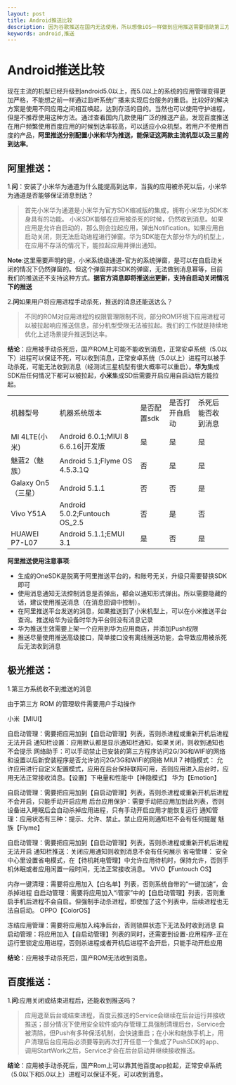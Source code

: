 ```yaml
---
layout: post
title: Android推送比较
description: 因为谷歌推送在国内无法使用，所以想像iOS一样做到应用推送需要借助第三方平台。但是在android收紧的环境下，推送已经变得越来越艰难。
keywords: android,推送
---
```


Android推送比较
===============

现在主流的机型已经升级到android5.0以上，而5.0以上的系统的应用管理变得更加严格，不能想之前一样通过监听系统广播来实现后台服务的重启。比较好的解决方案是使用不同应用之间相互唤起，达到存活的目的。当然也可以使用守护进程，但是不推荐使用这种方法。通过查看国内几款使用广泛的推送产品，发现百度推送在用户频繁使用百度应用的时候到达率较高，可以适应小众机型。若用户不使用百度的产品，**阿里推送分别配置小米和华为推送，能保证这两款主流机型以及三星的到达率**。
    
阿里推送：
---------------

1.**问**：安装了小米华为通道为什么能提高到达率，当我的应用被杀死以后，小米华为通道是否能够保证消息到达？

> 首先小米华为通道是小米华为官方SDK缩减版的集成，拥有小米华为SDK本身具有的功能。
小米SDK能够在应用被杀死的时候，仍然收到消息。如果应用是允许自启动的，那么则会拉起应用，弹出Notification。如果应用自启动关闭，则无法启动进程进行弹窗。华为SDK能在大部分华为的机型上，在应用不存活的情况下，能拉起应用并弹出通知。

**Note**:这里需要声明的是，小米系统级通道-官方的系统弹窗，是可以在自启动关闭的情况下仍然弹窗的。但这个弹窗并非SDK的弹窗，无法做到消息幂等，目前我们的推送还不支持这种方式。**据官方消息即将推送出更新，支持自启动关闭情况下的推送**

2.**问**如果用户将应用进程手动杀死，推送的消息还能送达么？

> 不同的ROM对应用进程的权限管理限制不同，部分ROM环境下应用进程可以被拉起响应推送信息，部分机型受限无法被拉起。我们的工作就是持续地优化上述场景提升推送到达率。

**结论**：应用被手动杀死后，国产ROM上可能不能收到消息，正常安卓系统（5.0以下）进程可以保证不死，可以收到消息，正常安卓系统（5.0以上）进程可以被手动杀死，可能无法收到消息（经测试三星机型有很大概率可以重启）。**华为**集成SDK后任何情况下都可以被拉起，**小米**集成SD后需要开启应用自启动后方能拉起。

<table>
   <tr>
      <td>机器型号</td>
      <td>机器系统版本</td>
      <td>是否配置sdk</td>
      <td>是否打开自启动</td>
      <td>杀死后能否收到消息</td>
   </tr>
   <tr>
      <td>MI 4LTE(小米)</td>
      <td>Android 6.0.1;MIUI 8 6.6.16|开发版</td>
      <td>是</td>
      <td>是</td>
      <td>是</td>
   </tr>
   <tr>
      <td>魅蓝2（魅族）</td>
      <td>Android 5.1;Flyme OS 4.5.3.1Q</td>
      <td>否</td>
      <td>是</td>
      <td>是</td>
   </tr>
   <tr>
      <td>Galaxy On5（三星）</td>
      <td>Android 5.1.1</td>
      <td>否</td>
      <td>否</td>
      <td>是</td>
   </tr>
   <tr>
      <td>Vivo Y51A</td>
      <td>Android 5.0.2;Funtouch OS_2.5</td>
      <td>否</td>
      <td>是</td>
      <td>否</td>
   </tr>
   <tr>
      <td>HUAWEI P7-L07</td>
      <td>Android 5.1.1;EMUI 3.1</td>
      <td>是</td>
      <td>否</td>
      <td>是</td>
   </tr>
</table>

**阿里推送使用注意事项**: 

* 生成的OneSDK是脱离于阿里推送平台的，和账号无关，升级只需要替换SDK即可
* 使用消息通知无法控制消息是否弹出，都会以通知形式弹出。所以需要隐藏的话，建议使用推送消息（在消息回调中控制）。
* 在阿里推送平台发送的消息，如果推送到了小米机型上，可以在小米推送平台查询。推送给华为设备时华为平台则没有消息记录
* 华为推送生效需要上架一个应用到华为应用商店，并添加Push权限
* 推送尽量使用推送高级接口，简单接口没有离线推送功能，会导致应用被杀死后无法收到消息

极光推送：
---------------

1.第三方系统收不到推送的消息

由于第三方 ROM 的管理软件需要用户手动操作

小米【MIUI】

自启动管理：需要把应用加到【自启动管理】列表，否则杀进程或重新开机后进程无法开启
通知栏设置：应用默认都是显示通知栏通知，如果关闭，则收到通知也不会提示
网络助手：可以手动禁止已安装的第三方程序访问2G/3G和WIFI的网络和设置以后新安装程序是否允许访问2G/3G和WIFI的网络
MIUI 7 神隐模式： 允许应用进行自定义配置模式，应用在后台保持联网可用，否则应用进入后台时，应用无法正常接收消息。【设置】下电量和性能中【神隐模式】
华为【Emotion】

自启动管理：需要把应用加到【自启动管理】列表，否则杀进程或重新开机后进程不会开启，只能手动开启应用
后台应用保护：需要手动把应用加到此列表，否则设备进入睡眠后会自动杀掉应用进程，只有手动开启应用才能恢复运行
通知管理：应用状态有三种：提示、允许、禁止。禁止应用则通知栏不会有任何提醒
魅族【Flyme】

自启动管理：需要把应用加到【自启动管理】列表，否则杀进程或重新开机后进程无法开启
通知栏推送：关闭应用通知则收到消息不会有任何展示
省电管理： 安全中心里设置省电模式，在【待机耗电管理】中允许应用待机时，保持允许，否则手机休眠或者应用闲置一段时间，无法正常接收消息。
VIVO【Funtouch OS】

内存一键清理：需要将应用加入【白名单】列表，否则系统自带的“一键加速”，会杀掉进程
自启动管理：需要将应用加入“i管家”中的【自启动管理】列表，否则重启手机后进程不会自启。但强制手动杀进程，即使加了这个列表中，后续进程也无法自启动。
OPPO【ColorOS】

冻结应用管理：需要将应用加入纯净后台，否则锁屏状态下无法及时收到消息
自启动管理：将应用加入【自启动管理】列表的同时，还需要到设置-应用程序-正在运行里锁定应用进程，否则杀进程或者开机后进程不会开启，只能手动开启应用

**结论**：应用被手动杀死后，国产ROM无法收到消息。


百度推送：
---------------

1.**问**:应用关闭或结束进程后，还能收到推送吗？

> 应用退至后台或结束进程，百度云推送的Service会继续在后台运行并接收推送；部分情况下使用安全软件或内存管理工具强制清理后台，Service会被清除，但Push有多种保活机制，会快速重启；在小米和魅族手机上，用户清理后台应用后必须要等到再次打开任意一个集成了PushSDK的app、调用StartWork之后，Service才会在后台启动并继续接收推送。


**结论**：应用被手动杀死后，国产Rom上可以靠其他百度app拉起，正常安卓系统（5.0以下和5.0以上）进程可以保证不死，可以收到消息。
